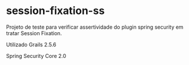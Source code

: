 # session-fixation-ss
Projeto de teste para verificar assertividade do plugin spring security em tratar Session Fixation. 

Utilizado Grails 2.5.6

Spring Security Core 2.0

